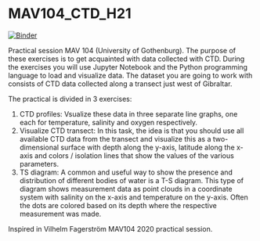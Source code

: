 # MAV104_CTD_H21

[![Binder](https://mybinder.org/badge_logo.svg)](https://mybinder.org/v2/gh/EstelFont/MAV104_CTD_H21/main?labpath=MAV104_CTD_HT21.ipynb)

Practical session MAV 104 (University of Gothenburg). The purpose of these exercises is to get acquainted with data collected with CTD. During the exercises you will use Jupyter Notebook and the Python programming language to load and visualize data. The dataset you are going to work with consists of CTD data collected along a transect just west of Gibraltar.

The practical is divided in 3 exercises:
1. CTD profiles: Vsualize these data in three separate line graphs, one each for temperature, salinity and oxygen respectively.
2. Visualize CTD transect: In this task, the idea is that you should use all available CTD data from the transect and
visualize this as a two-dimensional surface with depth along the y-axis, latitude along the x-axis and colors / isolation lines that show the values of the various parameters. 
3. TS diagram: A common and useful way to show the presence and distribution of different bodies of water is a T-S diagram. This type of diagram shows measurement data as point clouds in a coordinate system with salinity on the x-axis and temperature on the y-axis. Often the dots are colored based on its depth where the respective measurement was made.


Inspired in Vilhelm Fagerström MAV104 2020 practical session.
